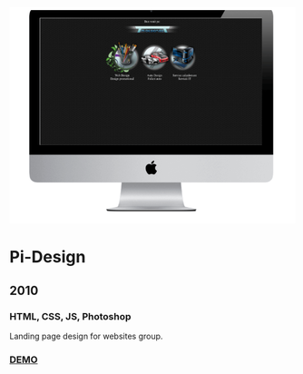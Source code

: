 [![Screenshot](https://github.com/pinco227/pi-landing/blob/main/images/screenshot.png)](https://pinco227.github.io/pi-landing/)
# Pi-Design
## 2010
### HTML, CSS, JS, Photoshop

Landing page design for websites group.

### [DEMO](https://pinco227.github.io/pi-landing/)